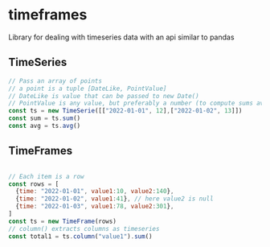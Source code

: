 # timeframes

Library for dealing with timeseries data with an api similar to pandas


## TimeSeries

```javascript
// Pass an array of points
// a point is a tuple [DateLike, PointValue]
// DateLike is value that can be passed to new Date()
// PointValue is any value, but preferably a number (to compute sums averages ecc)
const ts = new TimeSerie([["2022-01-01", 12],["2022-01-02", 13]])
const sum = ts.sum()
const avg = ts.avg()
```


## TimeFrames

```javascript

// Each item is a row
const rows = [
  {time: "2022-01-01", value1:10, value2:140},
  {time: "2022-01-02", value1:41}, // here value2 is null
  {time: "2022-01-03", value1:78, value2:301},
]
const ts = new TimeFrame(rows)
// column() extracts columns as timeseries
const total1 = ts.column("value1").sum()
```